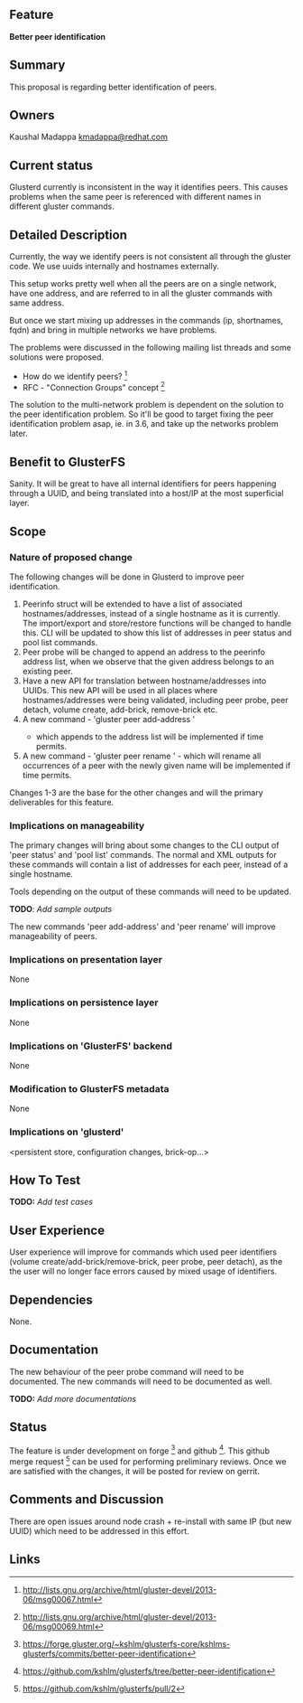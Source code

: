 Feature
-------

**Better peer identification**

Summary
-------

This proposal is regarding better identification of peers.

Owners
------

Kaushal Madappa <kmadappa@redhat.com>

Current status
--------------

Glusterd currently is inconsistent in the way it identifies peers. This
causes problems when the same peer is referenced with different names in
different gluster commands.

Detailed Description
--------------------

Currently, the way we identify peers is not consistent all through the
gluster code. We use uuids internally and hostnames externally.

This setup works pretty well when all the peers are on a single network,
have one address, and are referred to in all the gluster commands with
same address.

But once we start mixing up addresses in the commands (ip, shortnames,
fqdn) and bring in multiple networks we have problems.

The problems were discussed in the following mailing list threads and
some solutions were proposed.

-   How do we identify peers? [^1]
-   RFC - "Connection Groups" concept [^2]

The solution to the multi-network problem is dependent on the solution
to the peer identification problem. So it'll be good to target fixing
the peer identification problem asap, ie. in 3.6, and take up the
networks problem later.

Benefit to GlusterFS
--------------------

Sanity. It will be great to have all internal identifiers for peers
happening through a UUID, and being translated into a host/IP at the
most superficial layer.

Scope
-----

### Nature of proposed change

The following changes will be done in Glusterd to improve peer
identification.

1.  Peerinfo struct will be extended to have a list of associated
    hostnames/addresses, instead of a single hostname as it is
    currently. The import/export and store/restore functions will be
    changed to handle this. CLI will be updated to show this list of
    addresses in peer status and pool list commands.
2.  Peer probe will be changed to append an address to the peerinfo
    address list, when we observe that the given address belongs to an
    existing peer.
3.  Have a new API for translation between hostname/addresses into
    UUIDs. This new API will be used in all places where
    hostnames/addresses were being validated, including peer probe, peer
    detach, volume create, add-brick, remove-brick etc.
4.  A new command - 'gluster peer add-address <existing> <new-address>'
    - which appends to the address list will be implemented if time
    permits.
5.  A new command - 'gluster peer rename <existing> <new>' - which will
    rename all occurrences of a peer with the newly given name will be
    implemented if time permits.

Changes 1-3 are the base for the other changes and will the primary
deliverables for this feature.

### Implications on manageability

The primary changes will bring about some changes to the CLI output of
'peer status' and 'pool list' commands. The normal and XML outputs for
these commands will contain a list of addresses for each peer, instead
of a single hostname.

Tools depending on the output of these commands will need to be updated.

**TODO**: *Add sample outputs*

The new commands 'peer add-address' and 'peer rename' will improve
manageability of peers.

### Implications on presentation layer

None

### Implications on persistence layer

None

### Implications on 'GlusterFS' backend

None

### Modification to GlusterFS metadata

None

### Implications on 'glusterd'

<persistent store, configuration changes, brick-op...>

How To Test
-----------

**TODO:** *Add test cases*

User Experience
---------------

User experience will improve for commands which used peer identifiers
(volume create/add-brick/remove-brick, peer probe, peer detach), as the
the user will no longer face errors caused by mixed usage of
identifiers.

Dependencies
------------

None.

Documentation
-------------

The new behaviour of the peer probe command will need to be documented.
The new commands will need to be documented as well.

**TODO:** *Add more documentations*

Status
------

The feature is under development on forge [^3] and github [^4]. This
github merge request [^5] can be used for performing preliminary
reviews. Once we are satisfied with the changes, it will be posted for
review on gerrit.

Comments and Discussion
-----------------------

There are open issues around node crash + re-install with same IP (but
new UUID) which need to be addressed in this effort.

Links
-----

<references>
</references>

[^1]: <http://lists.gnu.org/archive/html/gluster-devel/2013-06/msg00067.html>

[^2]: <http://lists.gnu.org/archive/html/gluster-devel/2013-06/msg00069.html>

[^3]: <https://forge.gluster.org/~kshlm/glusterfs-core/kshlms-glusterfs/commits/better-peer-identification>

[^4]: <https://github.com/kshlm/glusterfs/tree/better-peer-identification>

[^5]: <https://github.com/kshlm/glusterfs/pull/2>
